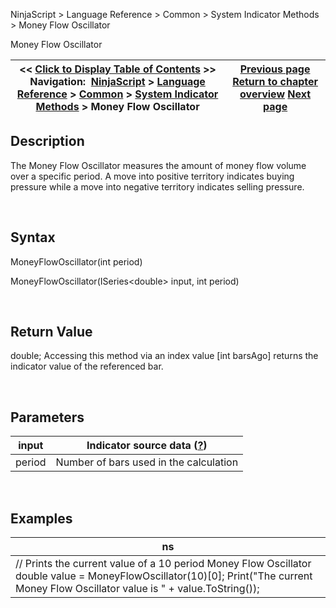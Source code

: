 ﻿


NinjaScript \> Language Reference \> Common \> System Indicator Methods \> Money Flow Oscillator






















Money Flow Oscillator







| \<\< [Click to Display Table of Contents](money_flow_oscillator.md) \>\> **Navigation:**     [NinjaScript](ninjascript.md) \> [Language Reference](language_reference_wip.md) \> [Common](common.md) \> [System Indicator Methods](indicators.md) \> Money Flow Oscillator | [Previous page](money_flow_index_mfi.md) [Return to chapter overview](indicators.md) [Next page](moving_average_-_double_expone.md) |
| --- | --- |











## Description


The Money Flow Oscillator measures the amount of money flow volume over a specific period. A move into positive territory indicates buying pressure while a move into negative territory indicates selling pressure.


 


## Syntax


MoneyFlowOscillator(int period)


MoneyFlowOscillator(ISeries\<double\> input, int period)


 


## Return Value


double; Accessing this method via an index value \[int barsAgo] returns the indicator value of the referenced bar.


 


## Parameters




| input | Indicator source data ([?](valid_input_data_for_indicator.md)) |
| --- | --- |
| period | Number of bars used in the calculation |



 


## 


## Examples




| ns |
| --- |
| // Prints the current value of a 10 period Money Flow Oscillator double value \= MoneyFlowOscillator(10)\[0]; Print("The current Money Flow Oscillator value is " \+ value.ToString()); |









